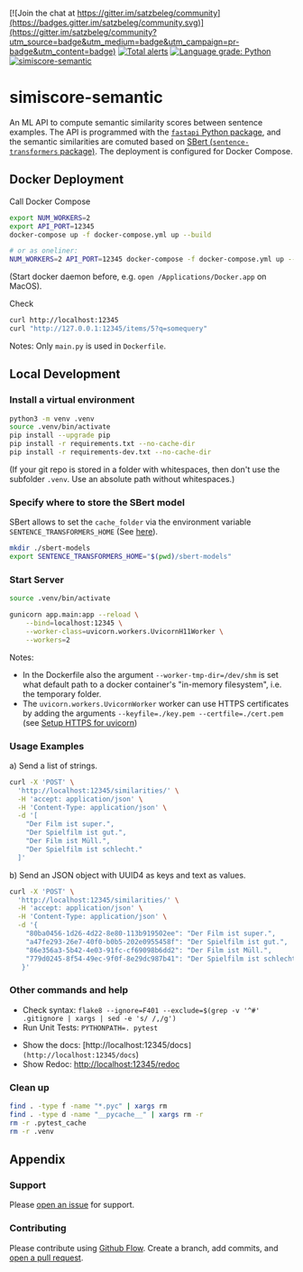 [![Join the chat at https://gitter.im/satzbeleg/community](https://badges.gitter.im/satzbeleg/community.svg)](https://gitter.im/satzbeleg/community?utm_source=badge&utm_medium=badge&utm_campaign=pr-badge&utm_content=badge)
[![Total alerts](https://img.shields.io/lgtm/alerts/g/satzbeleg/simiscore-semantic.svg?logo=lgtm&logoWidth=18)](https://lgtm.com/projects/g/satzbeleg/simiscore-semantic/alerts/)
[![Language grade: Python](https://img.shields.io/lgtm/grade/python/g/satzbeleg/simiscore-semantic.svg?logo=lgtm&logoWidth=18)](https://lgtm.com/projects/g/satzbeleg/simiscore-semantic/context:python)
[![simiscore-semantic](https://snyk.io/advisor/python/simiscore-semantic/badge.svg)](https://snyk.io/advisor/python/simiscore-semantic)


# simiscore-semantic
An ML API to compute semantic similarity scores between sentence examples. 
The API is programmed with the [`fastapi` Python package](https://fastapi.tiangolo.com/), 
and the semantic similarities are comuted based on [SBert (`sentence-transformers` package)](https://github.com/UKPLab/sentence-transformers). 
The deployment is configured for Docker Compose.



## Docker Deployment
Call Docker Compose

```sh
export NUM_WORKERS=2
export API_PORT=12345
docker-compose up -f docker-compose.yml up --build

# or as oneliner:
NUM_WORKERS=2 API_PORT=12345 docker-compose -f docker-compose.yml up --build
```

(Start docker daemon before, e.g. `open /Applications/Docker.app` on MacOS).

Check

```sh
curl http://localhost:12345
curl "http://127.0.0.1:12345/items/5?q=somequery"
```

Notes: Only `main.py` is used in `Dockerfile`.



## Local Development

### Install a virtual environment

```sh
python3 -m venv .venv
source .venv/bin/activate
pip install --upgrade pip
pip install -r requirements.txt --no-cache-dir
pip install -r requirements-dev.txt --no-cache-dir
```

(If your git repo is stored in a folder with whitespaces, then don't use the subfolder `.venv`. Use an absolute path without whitespaces.)

### Specify where to store the SBert model
SBert allows to set the `cache_folder` via the environment variable `SENTENCE_TRANSFORMERS_HOME` (See [here](https://github.com/UKPLab/sentence-transformers/blob/bd19871d99068f4824ff6ef213d91596885889f7/sentence_transformers/SentenceTransformer.py#L48)).

```sh
mkdir ./sbert-models
export SENTENCE_TRANSFORMERS_HOME="$(pwd)/sbert-models"
```


### Start Server

```sh
source .venv/bin/activate

gunicorn app.main:app --reload \
    --bind=localhost:12345 \
    --worker-class=uvicorn.workers.UvicornH11Worker \
    --workers=2
```

Notes: 

- In the Dockerfile also the argument `--worker-tmp-dir=/dev/shm` is set what default path to a docker container's "in-memory filesystem", i.e. the temporary folder.
- The `uvicorn.workers.UvicornWorker` worker can use HTTPS certificates by adding the arguments `--keyfile=./key.pem --certfile=./cert.pem` (see [Setup HTTPS for uvicorn](https://www.uvicorn.org/deployment/#running-with-https))


### Usage Examples

a) Send a list of strings.

```sh
curl -X 'POST' \
  'http://localhost:12345/similarities/' \
  -H 'accept: application/json' \
  -H 'Content-Type: application/json' \
  -d '[
    "Der Film ist super.",
    "Der Spielfilm ist gut.",
    "Der Film ist Müll.",
    "Der Spielfilm ist schlecht."
  ]'
```

b) Send an JSON object with UUID4 as keys and text as values.

```sh
curl -X 'POST' \
  'http://localhost:12345/similarities/' \
  -H 'accept: application/json' \
  -H 'Content-Type: application/json' \
  -d '{
    "80ba0456-1d26-4d22-8e80-113b919502ee": "Der Film ist super.",
    "a47fe293-26e7-40f0-b0b5-202e0955458f": "Der Spielfilm ist gut.",
    "86e356a3-5b42-4e03-91fc-cf69098b6dd2": "Der Film ist Müll.",
    "779d0245-8f54-49ec-9f0f-8e29dc987b41": "Der Spielfilm ist schlecht."
   }'
```

### Other commands and help
* Check syntax: `flake8 --ignore=F401 --exclude=$(grep -v '^#' .gitignore | xargs | sed -e 's/ /,/g')`
* Run Unit Tests: `PYTHONPATH=. pytest`
- Show the docs: [http://localhost:12345/docs`](http://localhost:12345/docs`)
- Show Redoc: [http://localhost:12345/redoc](http://localhost:12345/redoc)


### Clean up 
```sh
find . -type f -name "*.pyc" | xargs rm
find . -type d -name "__pycache__" | xargs rm -r
rm -r .pytest_cache
rm -r .venv
```


## Appendix

### Support
Please [open an issue](https://github.com/satzbeleg/simiscore-semantic/issues) for support.


### Contributing
Please contribute using [Github Flow](https://guides.github.com/introduction/flow/). Create a branch, add commits, and [open a pull request](https://github.com/satzbeleg/simiscore-semantic/compare/).
